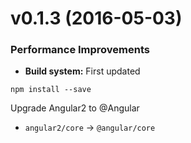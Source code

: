 <a name="v0.1.3"></a>
# v0.1.3 (2016-05-03)

### Performance Improvements

* **Build system:** First updated

```
npm install --save 
```

Upgrade Angular2 to @Angular

- `angular2/core` -> `@angular/core`
